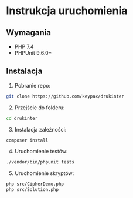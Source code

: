 # Instrukcja uruchomienia

## Wymagania
 - PHP 7.4
 - PHPUnit 9.6.0*

## Instalacja

1. Pobranie repo:
  ```bash
  git clone https://github.com/keypax/drukinter
  ````
2. Przejście do folderu:
  ```bash
  cd drukinter
  ```
3. Instalacja zależności:
  ```bash
  composer install
  ```
4. Uruchomienie testów:
  ```bash
  ./vendor/bin/phpunit tests
  ```
5. Uruchomienie skryptów:
  ```bash
  php src/CipherDemo.php
  php src/Solution.php
   ```
